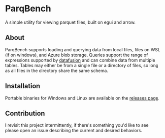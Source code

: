# ParqBench

[//]: # ([![dependency status]&#40;https://deps.rs/repo/github/emilk/eframe_template/status.svg&#41;]&#40;https://deps.rs/repo/github/emilk/eframe_template&#41;)
[//]: # ([![Build Status]&#40;https://github.com/emilk/eframe_template/workflows/CI/badge.svg&#41;]&#40;https://github.com/emilk/eframe_template/actions?workflow=CI&#41;)

A simple utility for viewing parquet files, built on egui and arrow.

## About

ParqBench supports loading and querying data from local files, files on WSL (if on windows), and 
Azure blob storage. Queries support the range of expressions supported by [datafusion](https://docs.rs/datafusion/latest/datafusion/)
and can combine data from multiple tables. Tables may either be from a single file or a directory of
files, so long as all files in the directory share the same schema.

## Installation

Portable binaries for Windows and Linux are available on the [releases page](https://github.com/Kxnr/parqbench/releases).

## Contribution

I revisit this project intermittently, if there's something you'd like to see please open an issue
describing the current and desired behaviors.
